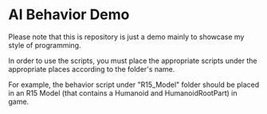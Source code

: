 # AI Behavior Demo


Please note that this is repository is just a demo mainly to showcase my style of programming.



In order to use the scripts, you must place the appropriate scripts under the appropriate places according to the folder's name.

For example, the behavior script under "R15_Model" folder should be placed in an R15 Model (that contains a Humanoid and HumanoidRootPart) in game.


